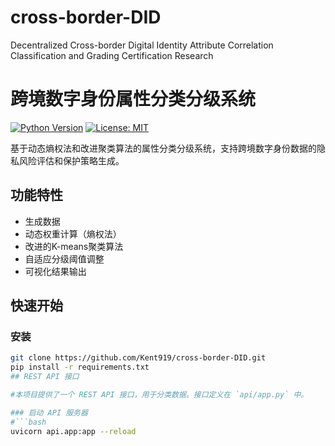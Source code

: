 # cross-border-DID
Decentralized Cross-border Digital Identity Attribute Correlation Classification and Grading Certification Research
# 跨境数字身份属性分类分级系统

[![Python Version](https://img.shields.io/badge/python-3.8%2B-blue)](https://www.python.org/)
[![License: MIT](https://img.shields.io/badge/License-MIT-yellow.svg)](https://opensource.org/licenses/MIT)

基于动态熵权法和改进聚类算法的属性分类分级系统，支持跨境数字身份数据的隐私风险评估和保护策略生成。

## 功能特性
- 生成数据
- 动态权重计算（熵权法）
- 改进的K-means聚类算法
- 自适应分级阈值调整
- 可视化结果输出

## 快速开始

### 安装
```bash
git clone https://github.com/Kent919/cross-border-DID.git
pip install -r requirements.txt
## REST API 接口

#本项目提供了一个 REST API 接口，用于分类数据。接口定义在 `api/app.py` 中。

### 启动 API 服务器
#```bash
uvicorn api.app:app --reload